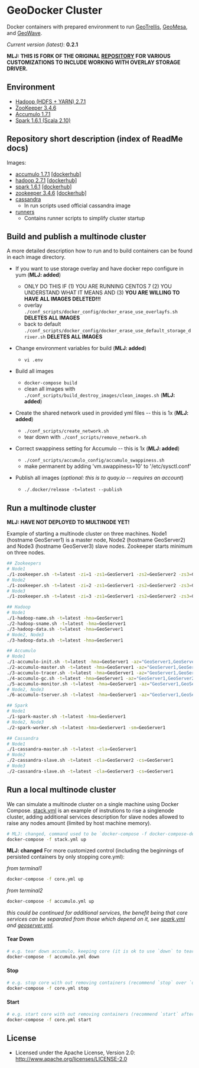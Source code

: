 # GeoDocker Cluster

Docker containers with prepared environment to run [GeoTrellis](https://github.com/geotrellis/geotrellis), [GeoMesa](https://github.com/locationtech/geomesa), and [GeoWave](https://github.com/ngageoint/geowave).

*Current version (latest)*: **0.2.1**

__MLJ: THIS IS FORK OF THE ORIGINAL [REPOSITORY](https://github.com/geotrellis/geodocker-cluster) FOR VARIOUS CUSTOMIZATIONS TO INCLUDE WORKING WITH OVERLAY STORAGE DRIVER.__

## Environment

* [Hadoop (HDFS + YARN) 2.7.1](https://hadoop.apache.org/)
* [ZooKeeper 3.4.6](https://zookeeper.apache.org/)
* [Accumulo 1.7.1](https://accumulo.apache.org/)
* [Spark 1.6.1 (Scala 2.10)](http://spark.apache.org/)

## Repository short description (index of ReadMe docs)

Images:

* [accumulo 1.7.1](./accumulo) [[dockerhub]](https://hub.docker.com/r/daunnc/geodocker-accumulo/)
* [hadoop 2.7.1](./hadoop) [[dockerhub]](https://hub.docker.com/r/daunnc/geodocker-hadoop/)
* [spark 1.6.1](./spark) [[dockerhub]](https://hub.docker.com/r/daunnc/geodocker-spark/)
* [zookeeper 3.4.6](./zookeeper) [[dockerhub]](https://hub.docker.com/r/daunnc/geodocker-zookeeper/)
* [cassandra](https://hub.docker.com/_/cassandra/)
  * In run scripts used official cassandra image
* [runners](./runners)
  * Contains runner scripts to simplify cluster startup

## Build and publish a multinode cluster

A more detailed description how to run and to build containers can be found in each image directory.

* If you want to use storage overlay and have docker repo configure in yum (__MLJ: added__)
  * ONLY DO THIS IF (1) YOU ARE RUNNING CENTOS 7 (2) YOU UNDERSTAND WHAT IT MEANS AND (3) __YOU ARE WILLING TO HAVE ALL IMAGES DELETED!!!__
  * overlay `./conf_scripts/docker_config/docker_erase_use_overlayfs.sh` __DELETES ALL IMAGES__
  * back to default `./conf_scripts/docker_config/docker_erase_use_default_storage_driver.sh` __DELETES ALL IMAGES__

* Change environment variables for build (__MLJ: added__)
  * `vi .env`

* Build all images
  * `docker-compose build`
  * clean all images with `./conf_scripts/build_destroy_images/clean_images.sh` (__MLJ: added__)

* Create the shared network used in provided yml files -- this is 1x (__MLJ: added__)
  * `./conf_scripts/create_network.sh`
  * tear down with `./conf_scripts/remove_network.sh`

* Correct swappiness setting for Accumulo -- this is 1x (__MLJ: added__)
  * `./conf_scripts/accumulo_config/accumulo_swappiness.sh`
  * make permanent by adding 'vm.swappiness=10' to '/etc/sysctl.conf'

* Publish all images (_optional: this is to quay.io -- requires an account_)
  * `./.docker/release -t=latest --publish`

## Run a multinode cluster

__MLJ: HAVE NOT DEPLOYED TO MULTINODE YET!__

Example of starting a multinode cluster on three machines. Node1 (hostname GeoServer1) is a master node, Node2 (hostname GeoServer2) and Node3 (hostname GeoServer3) slave nodes. Zookeeper starts minimum on three nodes.

```bash
## Zookeepers
# Node1
./1-zookeeper.sh -t=latest -zi=1 -zs1=GeoServer1 -zs2=GeoServer2 -zs3=GeoServer3
# Node2
./1-zookeeper.sh -t=latest -zi=2 -zs1=GeoServer1 -zs2=GeoServer2 -zs3=GeoServer3
# Node3
./1-zookeeper.sh -t=latest -zi=3 -zs1=GeoServer1 -zs2=GeoServer2 -zs3=GeoServer3

## Hadoop
# Node1
./1-hadoop-name.sh -t=latest -hma=GeoServer1
./2-hadoop-sname.sh -t=latest -hma=GeoServer1
./3-hadoop-data.sh -t=latest -hma=GeoServer1
# Node2, Node3
./3-hadoop-data.sh -t=latest -hma=GeoServer1

## Accumulo
# Node1
./1-accumulo-init.sh -t=latest -hma=GeoServer1 -az="GeoServer1,GeoServer2,GeoServer3" -as=secret -ap=GisPwd -in=gis
./2-accumulo-master.sh -t=latest -hma=GeoServer1 -az="GeoServer1,GeoServer2,GeoServer3" -as=secret -ap=GisPwd -in=gis
./3-accumulo-tracer.sh -t=latest -hma=GeoServer1 -az="GeoServer1,GeoServer2,GeoServer3" -as=secret -ap=GisPwd -in=gis
./4-accumulo-gc.sh -t=latest -hma=GeoServer1 -az="GeoServer1,GeoServer2,GeoServer3" -as=secret -ap=GisPwd -in=gis
./5-accumulo-monitor.sh -t=latest -hma=GeoServer1 -az="GeoServer1,GeoServer2,GeoServer3" -as=secret -ap=GisPwd -in=gis
# Node2, Node3
./6-accumulo-tserver.sh -t=latest -hma=GeoServer1 -az="GeoServer1,GeoServer2,GeoServer3" -as=secret -ap=GisPwd -in=gis

## Spark
# Node1
./1-spark-master.sh -t=latest -hma=GeoServer1
# Node2, Node3
./2-spark-worker.sh -t=latest -hma=GeoServer1 -sm=GeoServer1

## Cassandra
# Node1
./1-cassandra-master.sh -t=latest -cla=GeoServer1
# Node2
./2-cassandra-slave.sh -t=latest -cla=GeoServer2 -cs=GeoServer1
# Node3
./2-cassandra-slave.sh -t=latest -cla=GeoServer3 -cs=GeoServer1
```

## Run a local multinode cluster

We can simulate a multinode cluster on a single machine using Docker Compose. [stack.yml](./stack.yml) is an example of instrutions to rise a singlenode cluster, adding additional services description for slave nodes allowed to raise any nodes amount (limited by host machine memory).

```bash
# MLJ: changed, command used to be `docker-compose -f docker-compose-dev.yml up`
docker-compose -f stack.yml up 
```

__MLJ: changed__
For more customized control (including the beginnings of persisted containers by only stopping core.yml):

_from terminal1_
```bash
docker-compose -f core.yml up 
```

_from terminal2_
```bash
docker-compose -f accumulo.yml up 
```

_this could be continued for additional services, the benefit being that core services can be separated from those which depend on it, see [spark.yml](./spark.yml) and [geoserver.yml](./geoserver.yml)._

#### Tear Down
```bash
# e.g. tear down accumulo, keeping core (it is ok to use `down` to tear down containers not part of core)
docker-compose -f accumulo.yml down 
```

#### Stop
```bash
# e.g. stop core with out removing containers (recommend `stop` over `down` for dev persistence strategy)
docker-compose -f core.yml stop 
```

#### Start
```bash
# e.g. start core with out removing containers (recommend `start` after a `stop` for dev persistence strategy)
docker-compose -f core.yml start 
```

## License

* Licensed under the Apache License, Version 2.0: http://www.apache.org/licenses/LICENSE-2.0
